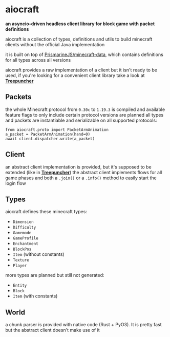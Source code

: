 # aiocraft
**an asyncio-driven headless client library for block game with packet definitions**

aiocraft is a collection of types, definitions and utils to build minecraft clients without the official Java implementation

it is built on top of [PrismarineJS/minecraft-data](https://github.com/PrismarineJS/minecraft-data), which contains definitions for all types across all versions

aiocraft provides a raw implementation of a client but it isn't ready to be used, if you're looking for a convenient client library take a look at **[Treepuncher](https://git.alemi.dev/treepuncher/about)**

## Packets
the whole Minecraft protocol from `0.30c` to `1.19.3` is compiled and available
feature flags to only include certain protocol versions are planned
all types and packets are instantiable and serializable on all supported protocols:
```
from aiocraft.proto import PacketArmAnimation
a_packet = PacketArmAnimation(hand=0)
await client.dispatcher.write(a_packet)
```

## Client
an abstract client implementation is provided, but it's supposed to be extended (like in **[Treepuncher](https://git.alemi.dev/treepuncher/about)**)
the abstract client implements flows for all game phases and both a `.join()` or a `.info()` method to easily start the login flow

## Types
aiocraft defines these minecraft types:

 * `Dimension`
 * `Difficulty`
 * `Gamemode`
 * `GameProfile`
 * `Enchantment`
 * `BlockPos`
 * `Item` (without constants)
 * `Texture`
 * `Player`

more types are planned but still not generated:

 * `Entity`
 * `Block`
 * `Item` (with constants)

## World
a chunk parser is provided with native code (Rust + PyO3). It is pretty fast but the abstract client doesn't make use of it

